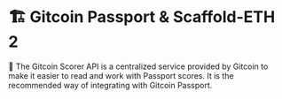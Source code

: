 # 🏗 Gitcoin Passport & Scaffold-ETH 2

🧪 The Gitcoin Scorer API  is a centralized service provided by Gitcoin to make it easier to read and work with Passport scores. It is the recommended way of integrating with Gitcoin Passport. 


